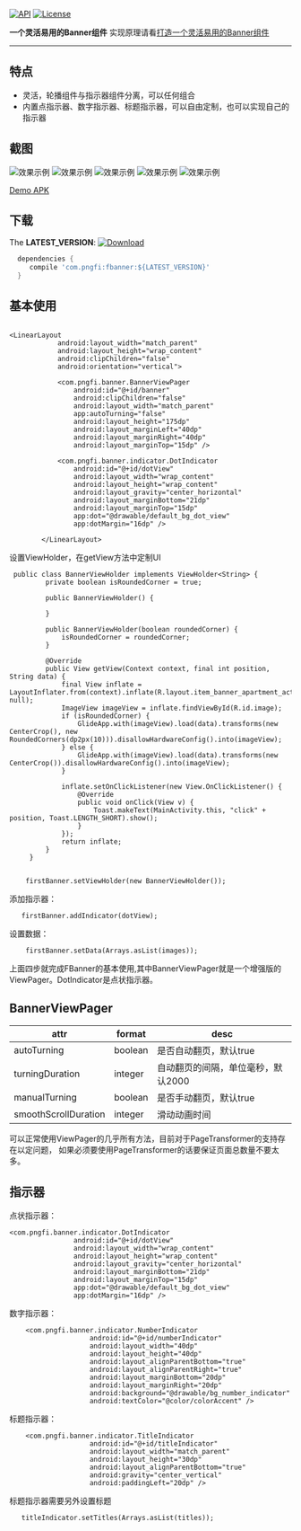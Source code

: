 [![API](https://img.shields.io/badge/API-11%2B-blue.svg?style=flat)](https://android-arsenal.com/api?level=11)
[![License](http://img.shields.io/badge/License-Apache%202.0-brightgreen.svg?style=flat)](https://opensource.org/licenses/Apache-2.0)

**一个灵活易用的Banner组件**
实现原理请看[打造一个灵活易用的Banner组件](https://www.jianshu.com/p/4708e7da2013)
****

## 特点
- 灵活，轮播组件与指示器组件分离，可以任何组合
- 内置点指示器、数字指示器、标题指示器，可以自由定制，也可以实现自己的指示器


## 截图
![效果示例](https://github.com/pngfi/FBanner/blob/master/art/1.png)
![效果示例](https://github.com/pngfi/FBanner/blob/master/art/2.png)
![效果示例](https://github.com/pngfi/FBanner/blob/master/art/3.png)
![效果示例](https://github.com/pngfi/FBanner/blob/master/art/4.png)
![效果示例](https://github.com/pngfi/FBanner/blob/master/art/5.png)

[Demo APK](https://github.com/pngfi/FBanner/blob/master/art/demo.apk) 

## 下载
The **LATEST_VERSION**: [![Download](https://api.bintray.com/packages/pngfi/maven/fbanner/images/download.svg)](https://bintray.com/pngfi/maven/fbanner/_latestVersion)
```groovy
  dependencies {
     compile 'com.pngfi:fbanner:${LATEST_VERSION}'
  }
```
## 基本使用
```

<LinearLayout
            android:layout_width="match_parent"
            android:layout_height="wrap_content"
            android:clipChildren="false"
            android:orientation="vertical">

            <com.pngfi.banner.BannerViewPager
                android:id="@+id/banner"
                android:clipChildren="false"
                android:layout_width="match_parent"
                app:autoTurning="false"
                android:layout_height="175dp"
                android:layout_marginLeft="40dp"
                android:layout_marginRight="40dp"
                android:layout_marginTop="15dp" />

            <com.pngfi.banner.indicator.DotIndicator
                android:id="@+id/dotView"
                android:layout_width="wrap_content"
                android:layout_height="wrap_content"
                android:layout_gravity="center_horizontal"
                android:layout_marginBottom="21dp"
                android:layout_marginTop="15dp"
                app:dot="@drawable/default_bg_dot_view"
                app:dotMargin="16dp" />

        </LinearLayout>

```

设置ViewHolder，在getView方法中定制UI
```
 public class BannerViewHolder implements ViewHolder<String> {
         private boolean isRoundedCorner = true;

         public BannerViewHolder() {

         }

         public BannerViewHolder(boolean roundedCorner) {
             isRoundedCorner = roundedCorner;
         }

         @Override
         public View getView(Context context, final int position, String data) {
             final View inflate = LayoutInflater.from(context).inflate(R.layout.item_banner_apartment_activity, null);
             ImageView imageView = inflate.findViewById(R.id.image);
             if (isRoundedCorner) {
                 GlideApp.with(imageView).load(data).transforms(new CenterCrop(), new RoundedCorners(dp2px(10))).disallowHardwareConfig().into(imageView);
             } else {
                 GlideApp.with(imageView).load(data).transforms(new CenterCrop()).disallowHardwareConfig().into(imageView);
             }

             inflate.setOnClickListener(new View.OnClickListener() {
                 @Override
                 public void onClick(View v) {
                     Toast.makeText(MainActivity.this, "click" + position, Toast.LENGTH_SHORT).show();
                 }
             });
             return inflate;
         }
     }


    firstBanner.setViewHolder(new BannerViewHolder());

```
添加指示器：

```
   firstBanner.addIndicator(dotView);
```
设置数据：
```
    firstBanner.setData(Arrays.asList(images));
```
上面四步就完成FBanner的基本使用,其中BannerViewPager就是一个增强版的ViewPager。DotIndicator是点状指示器。

## BannerViewPager
 attr | format | desc
  -------- | ---|---
  autoTurning|boolean|是否自动翻页，默认true
  turningDuration|integer|自动翻页的间隔，单位毫秒，默认2000
  manualTurning|boolean|是否手动翻页，默认true
  smoothScrollDuration|integer|滑动动画时间

 可以正常使用ViewPager的几乎所有方法，目前对于PageTransformer的支持存在以定问题，
 如果必须要使用PageTransformer的话要保证页面总数量不要太多。



## 指示器
点状指示器：
```
<com.pngfi.banner.indicator.DotIndicator
                android:id="@+id/dotView"
                android:layout_width="wrap_content"
                android:layout_height="wrap_content"
                android:layout_gravity="center_horizontal"
                android:layout_marginBottom="21dp"
                android:layout_marginTop="15dp"
                app:dot="@drawable/default_bg_dot_view"
                app:dotMargin="16dp" />

```
数字指示器：
```
    <com.pngfi.banner.indicator.NumberIndicator
                    android:id="@+id/numberIndicator"
                    android:layout_width="40dp"
                    android:layout_height="40dp"
                    android:layout_alignParentBottom="true"
                    android:layout_alignParentRight="true"
                    android:layout_marginBottom="20dp"
                    android:layout_marginRight="20dp"
                    android:background="@drawable/bg_number_indicator"
                    android:textColor="@color/colorAccent" />
```
标题指示器：
```
    <com.pngfi.banner.indicator.TitleIndicator
                    android:id="@+id/titleIndicator"
                    android:layout_width="match_parent"
                    android:layout_height="30dp"
                    android:layout_alignParentBottom="true"
                    android:gravity="center_vertical"
                    android:paddingLeft="20dp" />
```
标题指示器需要另外设置标题
```
   titleIndicator.setTitles(Arrays.asList(titles));
```
